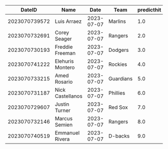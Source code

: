 DateID         |  Name              |  Date        |  Team       |  predicthit  |  predicthitproba     |  hitbool  |  Last7DaysAVG  |  Last15DaysAVG  |  Last30DaysAVG
---------------|--------------------|--------------|-------------|--------------|----------------------|-----------|----------------|-----------------|---------------
2023070739572  |  Luis Arraez       |  2023-07-07  |  Marlins    |  1.0         |  0.6632898447807083  |  False    |  0.345         |  0.339          |  0.361
2023070732691  |  Corey Seager      |  2023-07-07  |  Rangers    |  2.0         |  0.6303219511882593  |  False    |  0.464         |  0.365          |  0.385
2023070730193  |  Freddie Freeman   |  2023-07-07  |  Dodgers    |  3.0         |  0.6140088447439962  |  False    |  0.31          |  0.302          |  0.297
2023070741222  |  Elehuris Montero  |  2023-07-07  |  Rockies    |  4.0         |  0.6036579243391542  |  False    |  0.25          |  0.263          |  0.163
2023070733215  |  Amed Rosario      |  2023-07-07  |  Guardians  |  5.0         |  0.6007852414212866  |  False    |  0.344         |  0.271          |  0.328
2023070731187  |  Nick Castellanos  |  2023-07-07  |  Phillies   |  6.0         |  0.5996062066670371  |  False    |  0.259         |  0.255          |  0.281
2023070729607  |  Justin Turner     |  2023-07-07  |  Red Sox    |  7.0         |  0.5984752251298436  |  False    |  0.458         |  0.288          |  0.327
2023070732146  |  Marcus Semien     |  2023-07-07  |  Rangers    |  8.0         |  0.5982531885083687  |  False    |  0.143         |  0.262          |  0.211
2023070740519  |  Emmanuel Rivera   |  2023-07-07  |  D-backs    |  9.0         |  0.5980704514026378  |  False    |  0.273         |  0.182          |  0.242
